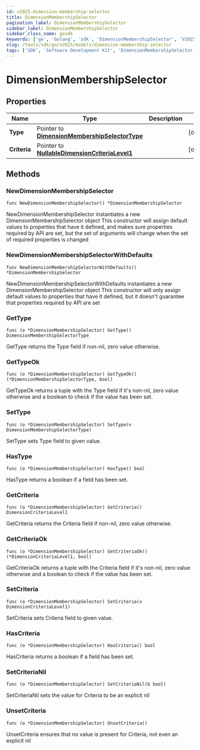 ```yaml
---
id: v2025-dimension-membership-selector
title: DimensionMembershipSelector
pagination_label: DimensionMembershipSelector
sidebar_label: DimensionMembershipSelector
sidebar_class_name: gosdk
keywords: ['go', 'Golang', 'sdk', 'DimensionMembershipSelector', 'V2025DimensionMembershipSelector'] 
slug: /tools/sdk/go/v2025/models/dimension-membership-selector
tags: ['SDK', 'Software Development Kit', 'DimensionMembershipSelector', 'V2025DimensionMembershipSelector']
---
```


# DimensionMembershipSelector

## Properties

Name | Type | Description | Notes
------------ | ------------- | ------------- | -------------
**Type** | Pointer to [**DimensionMembershipSelectorType**](dimension-membership-selector-type) |  | [optional] 
**Criteria** | Pointer to [**NullableDimensionCriteriaLevel1**](dimension-criteria-level1) |  | [optional] 

## Methods

### NewDimensionMembershipSelector

`func NewDimensionMembershipSelector() *DimensionMembershipSelector`

NewDimensionMembershipSelector instantiates a new DimensionMembershipSelector object
This constructor will assign default values to properties that have it defined,
and makes sure properties required by API are set, but the set of arguments
will change when the set of required properties is changed

### NewDimensionMembershipSelectorWithDefaults

`func NewDimensionMembershipSelectorWithDefaults() *DimensionMembershipSelector`

NewDimensionMembershipSelectorWithDefaults instantiates a new DimensionMembershipSelector object
This constructor will only assign default values to properties that have it defined,
but it doesn't guarantee that properties required by API are set

### GetType

`func (o *DimensionMembershipSelector) GetType() DimensionMembershipSelectorType`

GetType returns the Type field if non-nil, zero value otherwise.

### GetTypeOk

`func (o *DimensionMembershipSelector) GetTypeOk() (*DimensionMembershipSelectorType, bool)`

GetTypeOk returns a tuple with the Type field if it's non-nil, zero value otherwise
and a boolean to check if the value has been set.

### SetType

`func (o *DimensionMembershipSelector) SetType(v DimensionMembershipSelectorType)`

SetType sets Type field to given value.

### HasType

`func (o *DimensionMembershipSelector) HasType() bool`

HasType returns a boolean if a field has been set.

### GetCriteria

`func (o *DimensionMembershipSelector) GetCriteria() DimensionCriteriaLevel1`

GetCriteria returns the Criteria field if non-nil, zero value otherwise.

### GetCriteriaOk

`func (o *DimensionMembershipSelector) GetCriteriaOk() (*DimensionCriteriaLevel1, bool)`

GetCriteriaOk returns a tuple with the Criteria field if it's non-nil, zero value otherwise
and a boolean to check if the value has been set.

### SetCriteria

`func (o *DimensionMembershipSelector) SetCriteria(v DimensionCriteriaLevel1)`

SetCriteria sets Criteria field to given value.

### HasCriteria

`func (o *DimensionMembershipSelector) HasCriteria() bool`

HasCriteria returns a boolean if a field has been set.

### SetCriteriaNil

`func (o *DimensionMembershipSelector) SetCriteriaNil(b bool)`

 SetCriteriaNil sets the value for Criteria to be an explicit nil

### UnsetCriteria
`func (o *DimensionMembershipSelector) UnsetCriteria()`

UnsetCriteria ensures that no value is present for Criteria, not even an explicit nil

